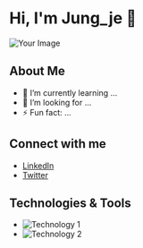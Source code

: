 # Hi, I'm Jung_je 👋

![Your Image](https://github.com/oka1313/oka1313/assets/101691440/92118a53-c5b6-40bc-b130-bf8c398d7b51)

## About Me
- 🌱 I’m currently learning ...
- 💼 I’m looking for ...
- ⚡ Fun fact: ...

## Connect with me
- [LinkedIn](your-linkedin-url)
- [Twitter](your-twitter-url)

## Technologies & Tools
- ![Technology 1](https://img.shields.io/badge/Tech1-Color?style=flat-square&logo=logo_name)
- ![Technology 2](https://img.shields.io/badge/Tech2-Color?style=flat-square&logo=logo_name)
